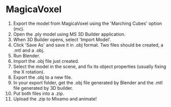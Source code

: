 ﻿# MagicaVoxel

1. Export the model from MagicaVoxel using the 'Marching Cubes' option (mc).
2. Open the .ply model using MS 3D Builder application.
3. When 3D Builder opens, select 'Import Model'.
4. Click 'Save As' and save it in .obj format.  Two files should be created, a .mtl and a .obj.
5. Run Blender.
6. Import the .obj file just created.
7. Select the model in the scene, and fix its object properties (usually fixing the X rotation).
8. Export the .obj to a new file.
9. In your export folder, get the .obj file generated by Blender and the .mtl file generated by 3D builder.
10. Put both files into a .zip.
11. Upload the .zip to Mixamo and animate!
